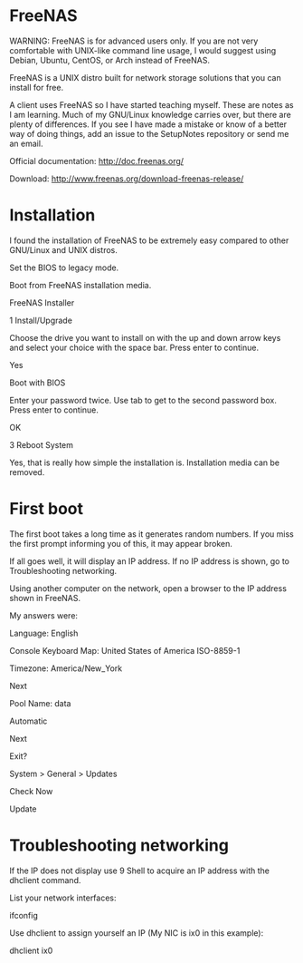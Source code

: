 # FreeNAS

WARNING: FreeNAS is for advanced users only.  If you are not very comfortable with UNIX-like command line usage, I would suggest using Debian, Ubuntu, CentOS, or Arch instead of FreeNAS.

FreeNAS is a UNIX distro built for network storage solutions that you can install for free.

A client uses FreeNAS so I have started teaching myself.  These are notes as I am learning.  Much of my GNU/Linux knowledge carries over, but there are plenty of differences.  If you see I have made a mistake or know of a better way of doing things, add an issue to the SetupNotes repository or send me an email.

Official documentation: http://doc.freenas.org/

Download: http://www.freenas.org/download-freenas-release/

# Installation

I found the installation of FreeNAS to be extremely easy compared to other GNU/Linux and UNIX distros.

Set the BIOS to legacy mode.

Boot from FreeNAS installation media.

FreeNAS Installer

1 Install/Upgrade

Choose the drive you want to install on with the up and down arrow keys and select your choice with the space bar.  Press enter to continue.

Yes

Boot with BIOS

Enter your password twice.  Use tab to get to the second password box.  Press enter to continue.

OK

3 Reboot System

Yes, that is really how simple the installation is.  Installation media can be removed.

# First boot

The first boot takes a long time as it generates random numbers.  If you miss the first prompt informing you of this, it may appear broken.

If all goes well, it will display an IP address.  If no IP address is shown, go to Troubleshooting networking.

Using another computer on the network, open a browser to the IP address shown in FreeNAS.

My answers were:

Language: English

Console Keyboard Map:	United States of America ISO-8859-1

Timezone: America/New_York

Next

Pool Name: data

Automatic

Next

Exit?

System > General > Updates

Check Now

Update

# Troubleshooting networking

If the IP does not display use 9 Shell to acquire an IP address with the dhclient command.

List your network interfaces:

ifconfig

Use dhclient to assign yourself an IP (My NIC is ix0 in this example):

dhclient ix0
